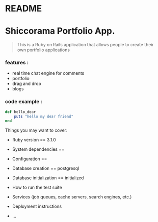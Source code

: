 # README
# Shiccorama Portfolio App.

> This is a Ruby on Rails application that allows people to create their own portfolio applications

### features :
- real time chat engine for comments
- portfolio
- drag and drop
- blogs


### code example :

``` ruby
def hello_dear
    puts "hello my dear friend"
end
```

Things you may want to cover:

* Ruby version == 3.1.0

* System dependencies == 

* Configuration ==

* Database creation == postgresql

* Database initialization == initialized

* How to run the test suite

* Services (job queues, cache servers, search engines, etc.)

* Deployment instructions

* ...
